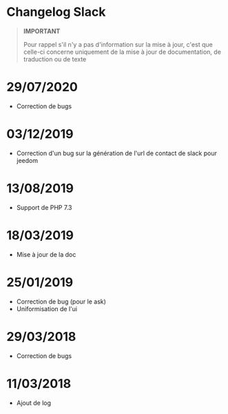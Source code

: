 # Changelog Slack

>**IMPORTANT**
>
>Pour rappel s'il n'y a pas d'information sur la mise à jour, c'est que celle-ci concerne uniquement de la mise à jour de documentation, de traduction ou de texte

# 29/07/2020

- Correction de bugs

# 03/12/2019

- Correction d'un bug sur la génération de l'url de contact de slack pour jeedom

# 13/08/2019

- Support de PHP 7.3

# 18/03/2019

- Mise à jour de la doc

# 25/01/2019

- Correction de bug (pour le ask)
- Uniformisation de l'ui

# 29/03/2018

- Correction de bugs

# 11/03/2018

- Ajout de log
